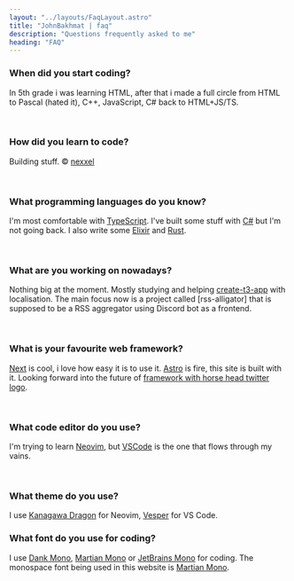 ```yaml
---
layout: "../layouts/FaqLayout.astro"
title: "JohnBakhmat | faq"
description: "Questions frequently asked to me"
heading: "FAQ"
---
```


### When did you start coding?

In 5th grade i was learning HTML, after that i made a full circle from HTML to Pascal (hated it), C++, JavaScript, C# back to HTML+JS/TS.

<br />

### How did you learn to code?

Building stuff. © <a href="https://nexxel.dev/">nexxel</a>

<br />

### What programming languages do you know?

I'm most comfortable with [TypeScript](https://typescriptlang.org). I've built some stuff with [C#](https://dotnet.microsoft.com/) but I'm not going back. I also write some [Elixir](https://elixir-lang.org/) and [Rust](https://rust-lang.org).

<br />

### What are you working on nowadays?

Nothing big at the moment. Mostly studying and helping [create-t3-app](https://github.com/t3-oss/create-t3-app) with localisation.
The main focus now is a project called [rss-alligator] that is supposed to be a RSS aggregator using Discord bot as a frontend.

<br />

### What is your favourite web framework?

[Next](https://nextjs.org/) is cool, i love how easy it is to use it. [Astro](http://astro.build/) is fire, this site is built with it. Looking forward into the future of [framework with horse head twitter logo](https://htmx.org/).

<br />

### What code editor do you use?

I'm trying to learn [Neovim](https://neovim.io), but [VSCode](https://code.visualstudio.com) is the one that flows through my vains.

<br />

### What theme do you use?

I use [Kanagawa Dragon](https://github.com/rebelot/kanagawa.nvim) for Neovim, [Vesper](https://github.com/raunofreiberg/vesper) for VS Code.
<br />

### What font do you use for coding?

I use [Dank Mono](https://dank.sh), [Martian Mono](https://github.com/evilmartians/mono) or [JetBrains Mono](https://www.jetbrains.com/lp/mono/) for coding. The monospace font being used in this website is [Martian Mono](https://github.com/evilmartians/mono).

<br />
